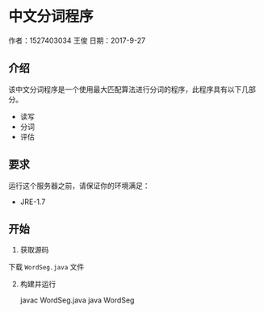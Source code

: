 中文分词程序
===
作者：1527403034 王俊 
日期：2017-9-27

## 介绍
该中文分词程序是一个使用最大匹配算法进行分词的程序，此程序具有以下几部分。

* 读写
* 分词
* 评估

## 要求
运行这个服务器之前，请保证你的环境满足：

* JRE-1.7

## 开始

1. 获取源码

下载 `WordSeg.java` 文件

2. 构建并运行

    javac WordSeg.java
    java WordSeg